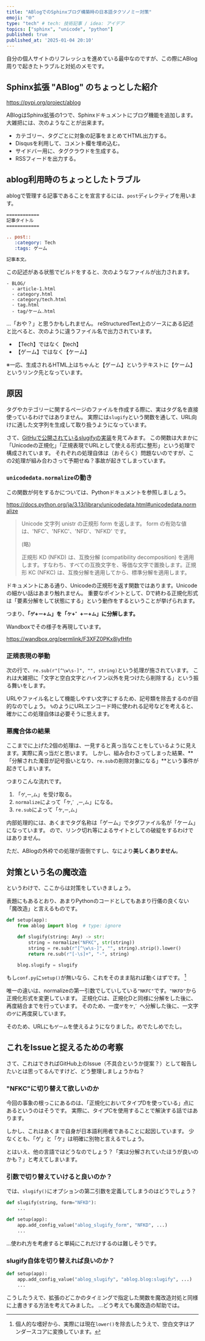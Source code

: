 ```yaml
---
title: "ABlogでのSphinxブログ構築時の日本語タクソノミー対策"
emoji: "🌐"
type: "tech" # tech: 技術記事 / idea: アイデア
topics: ["sphinx", "unicode", "python"]
published: true
published_at: '2025-01-04 20:10'
---
```


自分の個人サイトのリフレッシュを進めている最中なのですが、この際にABlog周りで起きたトラブルと対処のメモです。

## Sphinx拡張 "ABlog" のちょっとした紹介

https://pypi.org/project/ablog

ABlogはSphinx拡張の1つで、Sphinxドキュメントにブログ機能を追加します。
大雑把には、次のようなことが出来ます。

- カテゴリー、タグごとに対象の記事をまとめてHTML出力する。
- Disqusを利用して、コメント欄を埋め込む。
- サイドバー用に、タグクラウドを生成する。
- RSSフィードを出力する。

## ablog利用時のちょっとしたトラブル

ablogで管理する記事であることを宣言するには、`post`ディレクティブを用います。

```rest:article-1.rst
============
記事タイトル
============

.. post::
   :category: Tech
   :tags: ゲーム

記事本文。
```

この記述がある状態でビルドをすると、次のようなファイルが出力されます。

```
- BLOG/
  - article-1.html
  - category.html
  - category/tech.html
  - tag.html
  - tag/ケーム.html
```

<!-- textlint-disable -->

…「おや？」と思うかもしれません。
reStructuredText上のソースにある記述と比べると、次のように違うファイル名で出力されています。

<!-- textlint-enable -->

- 【Tech】ではなく【tech】
- 【ゲーム】ではなく【ケーム】

※一応、生成されるHTML上はちゃんと【ゲーム】というテキストに【ケーム】というリンク先となっています。

## 原因

タグやカテゴリーに関するページのファイルを作成する際に、実はタグ名を直接使っているわけではありません。
実際には`slugify`という関数を通して、URL向けに適した文字列を生成して取り扱うようになっています。

さて、[GitHuで公開されているslugifyの実装](https://github.com/sunpy/ablog/blob/6481949a4f0a298dbbf2093094437be749d30a3a/src/ablog/blog.py#L23)を見てみます。
この関数は大まかに「Unicodeの正規化」「正規表現でURLとして使える形式に整形」という処理で構成されています。
それぞれの処理自体は（おそらく）問題ないのですが、この2処理が組み合わさって予期せぬ？事故が起きてしまっています。

### `unicodedata.normalize`の動き

この関数が何をするかについては、Pythonドキュメントを参照しましょう。

https://docs.python.org/ja/3.13/library/unicodedata.html#unicodedata.normalize

> Unicode 文字列 unistr の正規形 form を返します。 form の有効な値は、'NFC'、'NFKC'、'NFD'、'NFKD' です。
> 
> (略)
>
> 正規形 KD (NFKD) は、互換分解 (compatibility decomposition) を適用します。すなわち、すべての互換文字を、等価な文字で置換します。正規形 KC (NFKC) は、互換分解を適用してから、標準分解を適用します。

ドキュメントにある通り、Unicodeの正規形を返す関数ではあります。Unicodeの細かい話はあまり触れません。
重要なポイントとして、Dで終わる正規化形式は「要素分解をして状態にする」という動作をするということが挙げられます。

つまり、**「`ゲ`+`ー`+`ム`」を「`ケ`+`゛`+`ー`+`ム`」に分解します。**

Wandboxでその様子を再現しています。

https://wandbox.org/permlink/F3XFZ0PKx8lyfHfn

### 正規表現の挙動

次の行で、`re.sub(r"[^\w\s-]", "", string)`という処理が施されています。
これは大雑把に「文字と空白文字とハイフン以外を見つけたら削除する」という振る舞いをします。

URLやファイル名として機能しやすい文字にするため、記号類を除去するのが目的なのでしょう。
`%`のようにURLエンコード時に使われる記号などを考えると、確かにこの処理自体は必要そうに思えます。

### 悪魔合体の結果

<!-- textlint-disable -->

ここまでに上げた2個の処理は、一見すると真っ当なことをしているように見えます。実際に真っ当だと思います。
しかし、組み合わさってしまった結果、**「分解された濁音が記号扱いとなり、`re.sub`の削除対象になる」**という事件が起きてしまいます。
<!-- textlint-enable -->

つまりこんな流れです。

1. 「`ゲ`,`ー`,`ム`」を受け取る。
1. `normalize`によって「`ケ`,`゛`,`ー`,`ム`」になる。
1. `re.sub`によって「`ケ`,`ー`,`ム`」

内部処理的には、あくまでタグ名称は「ゲーム」でタグファイル名が「ケーム」になっています。
ので、リンク切れ等によるサイトとしての破綻をするわけではありません。

ただ、ABlogの外枠での処理が面倒ですし、なにより**美しくありません**。

## 対策という名の魔改造

というわけで、ここからは対策をしていきましょう。

表題にもあるとおり、あまりPythonのコードとしてもあまり行儀の良くない「魔改造」と言えるものです。

```python:conf.py
def setup(app):
    from ablog import blog  # type: ignore

    def slugify(string: Any) -> str:
        string = normalize("NFKC", str(string))
        string = re.sub(r"[^\w\s-]", "", string).strip().lower()
        return re.sub(r"[-\s]+", "-", string)

    blog.slugify = slugify
```

もし`conf.py`に`setup()`が無いなら、これをそのまま貼れば動くはずです。 [^1]

[^1]: 個人的な嗜好から、実際には現在`lower()`を除去したうえで、空白文字はアンダースコアに変換しています。

唯一の違いは、normalizeの第一引数でしていしている`"NKFC"`です。`"NKFD"`から正規化形式を変更しています。
正規化Cは、正規化Dと同様に分解をした後に、再度結合までを行っています。
そのため、一度`ゲ`を`ケ`,`゛`へ分解した後に、一文字の`ゲ`に再度戻しています。

<!-- textlint-disable -->

そのため、URLにも`ゲーム`を使えるようになりました。めでたしめでたし。

<!-- textlint-enable -->

## これをIssueと捉えるための考察

さて、これはできればGitHub上のIssue（不具合というか提案？）として報告したいとは思ってるんですけど、どう整理しましょうかね？

### "NFKC"に切り替えて欲しいのか

今回の事象の根っこにあるのは、「正規化においてタイプDを使っている」点にあるというのはそうです。
実際に、タイプCを使用することで解決する話ではあります。

しかし、これはあくまで自身が日本語利用者であることに起因しています。
少なくとも、「ゲ」と「ケ」は明確に別物と言えるでしょう。

とはいえ、他の言語ではどうなのでしょう？「実は分解されていたほうが良いのかも？」と考えてしまいます。

### 引数で切り替えていけると良いのか？

では、`slugify()`にオプションの第二引数を定義してしまうのはどうでしょう？

```python:ablog/blog.py
def slugify(string, form="NFKD"):
    ...
```

```python:ablog/__init__.py
def setup(app):
    app.add_config_value("ablog_slugify_form", "NFKD", ...)
    ...
```

…使われ方を考慮すると単純にこれだけするのは難しそうです。

### slugify自体を切り替えれば良いのか？ 

```python:ablog/__init__.py
def setup(app):
    app.add_config_value("ablog_slugify", "ablog.blog:slugify", ...)
    ...
```

こうしたうえで、拡張のどこかのタイミングで指定した関数を魔改造対処と同様に上書きする方法を考えてみました。
…どう考えても魔改造の幇助では。